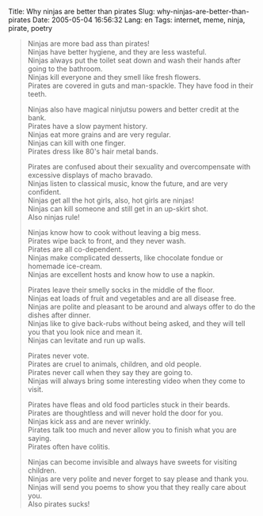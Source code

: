 Title: Why ninjas are better than pirates
Slug: why-ninjas-are-better-than-pirates
Date: 2005-05-04 16:56:32
Lang: en
Tags: internet, meme, ninja, pirate, poetry

> Ninjas are more bad ass than pirates!  
> Ninjas have better hygiene, and they are less wasteful.  
> Ninjas always put the toilet seat down and wash their hands after going to the bathroom.  
> Ninjas kill everyone and they smell like fresh flowers.  
> Pirates are covered in guts and man-spackle. They have food in their teeth.  
> 
> Ninjas also have magical ninjutsu powers and better credit at the bank.  
> Pirates have a slow payment history.  
> Ninjas eat more grains and are very regular.  
> Ninjas can kill with one finger.  
> Pirates dress like 80's hair metal bands.  
> 
> Pirates are confused about their sexuality and overcompensate with excessive displays of macho bravado.  
> Ninjas listen to classical music, know the future, and are very confident.  
> Ninjas get all the hot girls, also, hot girls are ninjas!  
> Ninjas can kill someone and still get in an up-skirt shot.  
> Also ninjas rule!
> 
> Ninjas know how to cook without leaving a big mess.  
> Pirates wipe back to front, and they never wash.  
> Pirates are all co-dependent.  
> Ninjas make complicated desserts, like chocolate fondue or homemade ice-cream.  
> Ninjas are excellent hosts and know how to use a napkin.  
> 
> Pirates leave their smelly socks in the middle of the floor.  
> Ninjas eat loads of fruit and vegetables and are all disease free.  
> Ninjas are polite and pleasant to be around and always offer to do the dishes after dinner.  
> Ninjas like to give back-rubs without being asked, and they will tell you that you look nice and mean it.  
> Ninjas can levitate and run up walls.
> 
> Pirates never vote.  
> Pirates are cruel to animals, children, and old people.  
> Pirates never call when they say they are going to.  
> Ninjas will always bring some interesting video when they come to visit.
> 
> Pirates have fleas and old food particles stuck in their beards.  
> Pirates are thoughtless and will never hold the door for you.  
> Ninjas kick ass and are never wrinkly.  
> Pirates talk too much and never allow you to finish what you are saying.  
> Pirates often have colitis.
> 
> Ninjas can become invisible and always have sweets for visiting children.  
> Ninjas are very polite and never forget to say please and thank you.  
> Ninjas will send you poems to show you that they really care about you.  
> Also pirates sucks!
